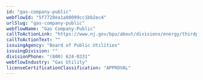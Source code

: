 ```yaml
---
id: "gas-company-public"
webflowId: "5f7728ea1a08099cc1bb2ec4"
urlSlug: "gas-company-public"
webflowName: "Gas Company-Public"
callToActionLink: "https://www.nj.gov/bpu/about/divisions/energy/thirdparty.html"
callToActionText: ""
issuingAgency: "Board of Public Utilities"
issuingDivision: ""
divisionPhone: "(800) 624-0331"
webflowIndustry: "Gas Utility"
licenseCertificationClassification: "APPROVAL"
---
```

